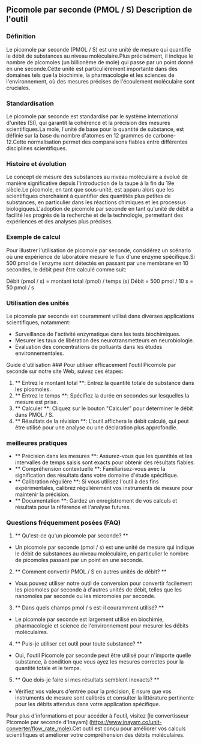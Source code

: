 ## Picomole par seconde (PMOL / S) Description de l'outil

### Définition
Le picomole par seconde (PMOL / S) est une unité de mesure qui quantifie le débit de substances au niveau moléculaire.Plus précisément, il indique le nombre de picomoles (un billionème de mole) qui passe par un point donné en une seconde.Cette unité est particulièrement importante dans des domaines tels que la biochimie, la pharmacologie et les sciences de l'environnement, où des mesures précises de l'écoulement moléculaire sont cruciales.

### Standardisation
Le picomole par seconde est standardisé par le système international d'unités (SI), qui garantit la cohérence et la précision des mesures scientifiques.La mole, l'unité de base pour la quantité de substance, est définie sur la base du nombre d'atomes en 12 grammes de carbone-12.Cette normalisation permet des comparaisons fiables entre différentes disciplines scientifiques.

### Histoire et évolution
Le concept de mesure des substances au niveau moléculaire a évolué de manière significative depuis l'introduction de la taupe à la fin du 19e siècle.Le picomole, en tant que sous-unité, est apparu alors que les scientifiques cherchaient à quantifier des quantités plus petites de substances, en particulier dans les réactions chimiques et les processus biologiques.L'adoption de picomole par seconde en tant qu'unité de débit a facilité les progrès de la recherche et de la technologie, permettant des expériences et des analyses plus précises.

### Exemple de calcul
Pour illustrer l'utilisation de picomole par seconde, considérez un scénario où une expérience de laboratoire mesure le flux d'une enzyme spécifique.Si 500 pmol de l'enzyme sont détectés en passant par une membrane en 10 secondes, le débit peut être calculé comme suit:

Débit (pmol / s) = montant total (pmol) / temps (s)
Débit = 500 pmol / 10 s = 50 pmol / s

### Utilisation des unités
Le picomole par seconde est couramment utilisé dans diverses applications scientifiques, notamment:
- Surveillance de l'activité enzymatique dans les tests biochimiques.
- Mesurer les taux de libération des neurotransmetteurs en neurobiologie.
- Évaluation des concentrations de polluants dans les études environnementales.

Guide d'utilisation ###
Pour utiliser efficacement l'outil Picomole par seconde sur notre site Web, suivez ces étapes:
1. ** Entrez le montant total **: Entrez la quantité totale de substance dans les picomoles.
2. ** Entrez le temps **: Spécifiez la durée en secondes sur lesquelles la mesure est prise.
3. ** Calculer **: Cliquez sur le bouton "Calculer" pour déterminer le débit dans PMOL / S.
4. ** Résultats de la révision **: L'outil affichera le débit calculé, qui peut être utilisé pour une analyse ou une déclaration plus approfondie.

### meilleures pratiques
- ** Précision dans les mesures **: Assurez-vous que les quantités et les intervalles de temps saisis sont exacts pour obtenir des résultats fiables.
- ** Compréhension contextuelle **: Familiarisez-vous avec la signification des résultats dans votre domaine d'étude spécifique.
- ** Calibration régulière **: Si vous utilisez l'outil à des fins expérimentales, calibrez régulièrement vos instruments de mesure pour maintenir la précision.
- ** Documentation **: Gardez un enregistrement de vos calculs et résultats pour la référence et l'analyse futures.

### Questions fréquemment posées (FAQ)

1. ** Qu'est-ce qu'un picomole par seconde? **
- Un picomole par seconde (pmol / s) est une unité de mesure qui indique le débit de substances au niveau moléculaire, en particulier le nombre de picomoles passant par un point en une seconde.

2. ** Comment convertir PMOL / S en autres unités de débit? **
- Vous pouvez utiliser notre outil de conversion pour convertir facilement les picomoles par seconde à d'autres unités de débit, telles que les nanomoles par seconde ou les micromoles par seconde.

3. ** Dans quels champs pmol / s est-il couramment utilisé? **
- Le picomole par seconde est largement utilisé en biochimie, pharmacologie et science de l'environnement pour mesurer les débits moléculaires.

4. ** Puis-je utiliser cet outil pour toute substance? **
- Oui, l'outil Picomole par seconde peut être utilisé pour n'importe quelle substance, à condition que vous ayez les mesures correctes pour la quantité totale et le temps.

5. ** Que dois-je faire si mes résultats semblent inexacts? **
- Vérifiez vos valeurs d'entrée pour la précision, E nsure que vos instruments de mesure sont calibrés et consulter la littérature pertinente pour les débits attendus dans votre application spécifique.

Pour plus d'informations et pour accéder à l'outil, visitez [le convertisseur Picomole par seconde d'Inayam] (https://www.inayam.co/unit-converter/flow_rate_mole).Cet outil est conçu pour améliorer vos calculs scientifiques et améliorer votre compréhension des débits moléculaires.